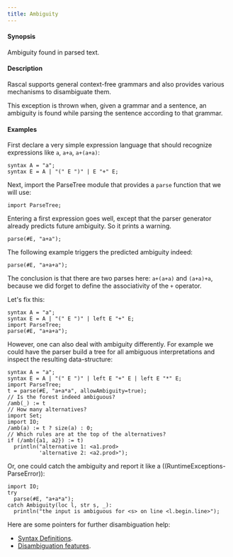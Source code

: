 ```yaml
---
title: Ambiguity
---
```


#### Synopsis

Ambiguity found in parsed text. 

#### Description

Rascal supports general context-free grammars and also provides
various mechanisms to disambiguate them.

This exception is thrown when, given a grammar and a sentence,
an ambiguity is found while parsing the sentence according to that grammar.

#### Examples

First declare a very simple expression language that should
recognize expressions like `a`, `a+a`, `a+(a+a)`:
```rascal-shell
syntax A = "a";
syntax E = A | "(" E ")" | E "+" E;
```
Next, import the ParseTree module that provides a `parse` function that we will use:
```rascal-shell,continue
import ParseTree;
```
Entering a first expression goes well, except that the parser generator already predicts future ambiguity. So it prints a warning.
```rascal-shell-error,continue
parse(#E, "a+a");
```

The following example triggers the predicted ambiguity indeed:

```rascal-shell,continue,errors
parse(#E, "a+a+a");
```
The conclusion is that there are two parses here: `a+(a+a)` and `(a+a)+a`, 
because we did forget to define the associativity of the `+` operator.

Let's fix this:

```rascal-shell,errors
syntax A = "a";
syntax E = A | "(" E ")" | left E "+" E;
import ParseTree;
parse(#E, "a+a+a");
```

However, one can also deal with ambiguity differently. For example we could have the parser build a tree
for all ambiguous interpretations and inspect the resulting data-structure:

```rascal-shell,errors
syntax A = "a";
syntax E = A | "(" E ")" | left E "+" E | left E "*" E;
import ParseTree;
t = parse(#E, "a+a*a", allowAmbiguity=true);
// Is the forest indeed ambiguous?
/amb(_) := t
// How many alternatives?
import Set;
import IO;
/amb(a) := t ? size(a) : 0; 
// Which rules are at the top of the alternatives?
if (/amb({a1, a2}) := t) 
  println("alternative 1: <a1.prod>
          'alternative 2: <a2.prod>");
```

Or, one could catch the ambiguity and report it like a ((RuntimeExceptions-ParseError)):

```rascal-shell,continue
import IO;
try 
  parse(#E, "a+a*a");
catch Ambiguity(loc l, str s, _): 
  println("the input is ambiguous for <s> on line <l.begin.line>");
```

Here are some pointers for further disambiguation help:

* [Syntax Definitions]((Rascal:Declarations-SyntaxDefinition)).
* [Disambiguation features]((Rascal:SyntaxDefinition-Disambiguation)).
